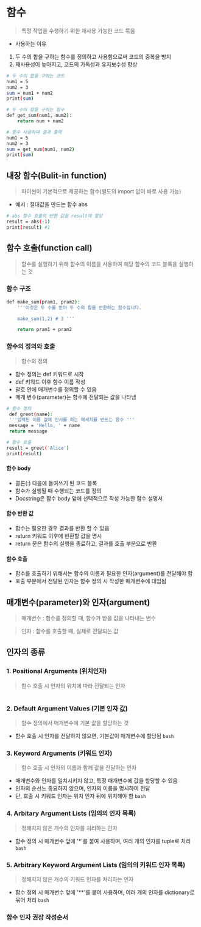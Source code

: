 # 함수
> 특정 작업을 수행하기 위한 재사용 가능한 코드 묶음
- 사용하는 이유 
1. 두 수의 합을 구하는 함수를 정의하고 사용함으로써 코드의 중복을 방지
2. 재사용성이 높아지고, 코드의 가독성과 유지보수성 향상
```bash
# 두 수의 합을 구하는 코드
num1 = 5
num2 = 3
sum = num1 + num2
print(sum)

# 두 수의 합을 구하는 함수
def get_sum(num1, num2):
    return num + num2

# 함수 사용하여 결과 출력
num1 = 5
num2 = 3
sum = get_sum(num1, num2)
print(sum)

```
## 내장 함수(Bulit-in function)
> 파이썬이 기본적으로 제공하는 함수(별도의 import 없이 바로 사용 가능)

- 예시 : 절대값을 만드는 함수 abs
```bash
# abs 함수 호출의 반환 값을 result에 할당
result = abs(-1)
print(result) #1
```

## 함수 호출(function call)
> 함수를 실행하기 위해 함수의 이름을 사용하여 해당 함수의 코드 블록을 실행하는 것


### 함수 구조
```bash
def make_sum(pram1, pram2):
    '''이것은 두 수를 받아 두 수의 합을 반환하는 함수입니다.

    make_sum(1,2) # 3 '''

    return pram1 + pram2

```

### 함수의 정의와 호출
> 함수의 정의
- 함수 정의는 def 키워드로 시작
- def 키워드 이후 함수 이름 작성
- 괄호 안에 매개변수를 정의할 수 있음
- 매개 변수(parameter)는 함수에 전달되는 값을 나타냄

```bash
# 함수 정의
 def greet(name):
 '''입력된 이름 값에 인사를 하는 메세지를 만드는 함수 '''
 message = 'Hello, ' + name
 return message

# 함수 호출
result = greet('Alice')
print(result)

```

#### 함수 body
-  콜론(:) 다음에 들여쓰기 된 코드 블록
- 함수가 실행될 때 수행되는 코드를 정의
- Docstring은 함수 body 앞에 선택적으로 작성 가능한 함수 설명서

#### 함수 반환 값
- 함수는 필요한 경우 결과를 반환 할 수 있음
- return 키워드 이후에 반환할 값을 명시
- return 문은 함수의 실행을 종료하고, 결과를 호출 부분으로 반환

#### 함수 호출
 - 함수를 호출하기 위해서는 함수의 이름과 필요한 인자(argument)를 전달해야 함
 - 호출 부분에서 전달된 인자는 함수 정의 시 작성한 매개변수에 대입됨


 ## 매개변수(parameter)와 인자(argument)
 > 매개변수 : 함수를 정의할 때, 함수가 받을 값을 나타내는 변수 

 > 인자 : 함수를 호출할 때, 실제로 전달되는 값

## 인자의 종류
### 1. Positional Arguments (위치인자)
> 함수 호출 시 인자의 위치에 따라 전달되는 인자
```bash

```

### 2. Default Argument Values (기본 인자 값)
> 함수 정의에서 매개변수에 기본 값을 할당하는 것
- 함수 호출 시 인자를 전달하지 않으면, 기본값이 매개변수에 할당됨
```bash```

### 3. Keyword Arguments (키워드 인자)
> 함수 호출 시 인자의 이름과 함께 값을 전달하는 인자
- 매개변수와 인자를 일치시키지 않고, 특정 매개변수에 값을 할당할 수 있음
- 인자의 순선느 중요하지 않으며, 인자의 이름을 명시하여 전달
- 단, 호출 시 키워드 인자는 위치 인자 뒤에 위치해야 함
```bash```

### 4. Arbitary Argument Lists (임의의 인자 목록)
> 정해지지 않은 개수의 인자를 처리하는 인자
- 함수 정의 시 매개변수 앞에 '*'를 붙여 사용하며, 여러 개의 인자를 tuple로 처리
```bash```


### 5. Arbitrary Keyword Argument Lists (임의의 키워드 인자 목록)
> 정해지지 않은 개수의 키워드 인자를 처리하는 인자
- 함수 정의 시 매개변수 앞에 '**'를 붙여 사용하며, 여러 개의 인자를 dictionary로 묶어 처리
```bash```


### 함수 인자 권장 작성순서
